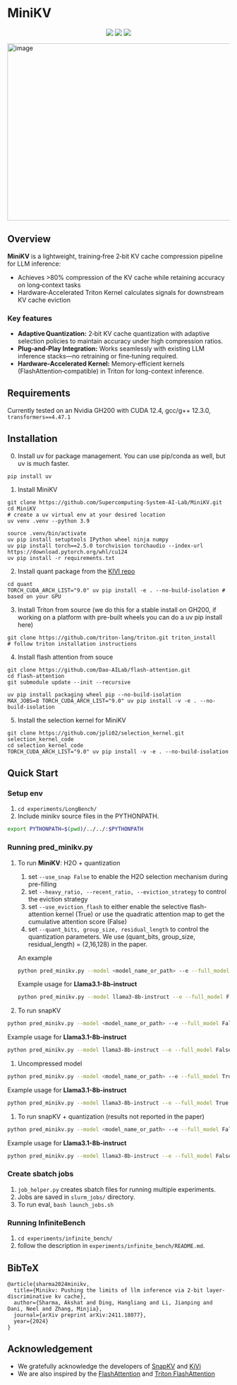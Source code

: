 # MiniKV


<p align="center">
<a href="https://2025.aclweb.org/"><img src="https://img.shields.io/badge/ACL-2025-FF6600.svg"></a>
<a href="https://arxiv.org/pdf/2411.18077"><img src="https://img.shields.io/badge/Arxiv-2411.18077-B31B1B.svg"></a>
<a href="https://supercomputing-system-ai-lab.github.io/projects/minikv/"><img src="https://img.shields.io/badge/Project-Page-048C3D"></a>
</p>
<img width="700" height="401" alt="image" src="https://github.com/user-attachments/assets/fbc2dc1b-ca74-42e6-a0bd-98078b40ff81" />

## Overview
**MiniKV** is a lightweight, training‑free 2‑bit KV cache compression pipeline for LLM inference:
- Achieves >80% compression of the KV cache while retaining accuracy on long‑context tasks
- Hardware‑Accelerated Triton Kernel calculates signals for downstream KV cache eviction

### Key features
-   **Adaptive Quantization:** 2‑bit KV cache quantization with adaptive selection policies to maintain accuracy under high compression ratios.
-   **Plug‑and‑Play Integration:** Works seamlessly with existing LLM inference stacks—no retraining or fine‑tuning required.
-   **Hardware‑Accelerated Kernel:** Memory‑efficient kernels (FlashAttention‑compatible) in Triton for long-context inference.
  
## Requirements
Currently tested on an Nvidia GH200 with CUDA 12.4, gcc/g++ 12.3.0, `transformers==4.47.1`

## Installation
0. Install uv for package management. You can use pip/conda as well, but uv is much faster.
```
pip install uv
```

1. Install MiniKV
```
git clone https://github.com/Supercomputing-System-AI-Lab/MiniKV.git
cd MiniKV
# create a uv virtual env at your desired location
uv venv .venv --python 3.9

source .venv/bin/activate
uv pip install setuptools IPython wheel ninja numpy
uv pip install torch==2.5.0 torchvision torchaudio --index-url https://download.pytorch.org/whl/cu124
uv pip install -r requirements.txt
```

2. Install quant package from the [KIVI repo](https://github.com/jy-yuan/KIVI/tree/main/quant)
```
cd quant
TORCH_CUDA_ARCH_LIST="9.0" uv pip install -e . --no-build-isolation # based on your GPU
```

3. Install Triton from source (we do this for a stable install on GH200, if working on a platform with pre-built wheels you can do a uv pip install here)
```
git clone https://github.com/triton-lang/triton.git triton_install
# follow triton installation instructions
```

4. Install flash attention from souce
```
git clone https://github.com/Dao-AILab/flash-attention.git
cd flash-attention
git submodule update --init --recursive

uv pip install packaging wheel pip --no-build-isolation
MAX_JOBS=8 TORCH_CUDA_ARCH_LIST="9.0" uv pip install -v -e . --no-build-isolation
```

5. Install the selection kernel for MiniKV
```
git clone https://github.com/jpli02/selection_kernel.git selection_kernel_code
cd selection_kernel_code
TORCH_CUDA_ARCH_LIST="9.0" uv pip install -v -e . --no-build-isolation
```

## Quick Start
### Setup env
1. `cd experiments/LongBench/`
2. Include minikv source files in the PYTHONPATH.
```bash
export PYTHONPATH=$(pwd)/../../:$PYTHONPATH
```

### Running pred_minikv.py
1. To run **MiniKV**: H2O + quantization
   1. set `--use_snap False` to enable the H2O selection mechanism during pre-filling
   2. set `--heavy_ratio, --recent_ratio, --eviction_strategy` to control the eviction strategy
   3. set `--use_eviction_flash` to either enable the selective flash-attention kernel (True) or use the quadratic attention map to get the cumulative attention score (False)
   4. set `--quant_bits, group_size, residual_length` to control the quantization parameters. We use (quant_bits, group_size, residual_length) = (2,16,128) in the paper.

   An example
    ```bash
    python pred_minikv.py --model <model_name_or_path> --e --full_model False --use_snap False --heavy_ratio 0.25 --recent_ratio 0.25 --eviction_strategy uniform/pyramid --use_eviction_flash False/True --quant_bits 2 --group_size 16 --residual_length 128
    ```
    
    Example usage for **Llama3.1-8b-instruct**
    ```bash
    python pred_minikv.py --model llama3-8b-instruct --e --full_model False --use_snap False --heavy_ratio 0.2655 --recent_ratio 0.2655 --eviction_strategy uniform --use_eviction_flash False --quant_bits 2 --group_size 16 --residual_length 128
    ```

2. To run snapKV
```bash
python pred_minikv.py --model <model_name_or_path> --e --full_model False --use_snap True --prompt_sparsity_ratio 0.4 --quant_bits 16
```

Example usage for **Llama3.1-8b-instruct**
```bash
python pred_minikv.py --model llama3-8b-instruct --e --full_model False --use_snap True --prompt_sparsity_ratio 0.4 --quant_bits 16
```

1. Uncompressed model
```bash
python pred_minikv.py --model <model_name_or_path> --e --full_model True
```

Example usage for **Llama3.1-8b-instruct**
```bash
python pred_minikv.py --model llama3-8b-instruct --e --full_model True
```


1. To run snapKV + quantization (results not reported in the paper)
```bash
python pred_minikv.py --model <model_name_or_path> --e --full_model False --use_snap True --prompt_sparsity_ratio 0.4 --eviction_strategy uniform/pyramid --quant_bits 2 --group_size 16 --residual_length 128
```

Example usage for **Llama3.1-8b-instruct**
```bash
python pred_minikv.py --model llama3-8b-instruct --e --full_model False --use_snap True --prompt_sparsity_ratio 0.4 --eviction_strategy uniform --quant_bits 2 --group_size 16 --residual_length 128
```

### Create sbatch jobs
1. `job_helper.py` creates sbatch files for running multiple experiments.
2. Jobs are saved in `slurm_jobs/` directory.
3. To run eval, ```bash launch_jobs.sh```

### Running InfiniteBench

1. `cd experiments/infinite_bench/`
2. follow the description in `experiments/infinite_bench/README.md`.

## BibTeX
```
@article{sharma2024minikv,
  title={Minikv: Pushing the limits of llm inference via 2-bit layer-discriminative kv cache},
  author={Sharma, Akshat and Ding, Hangliang and Li, Jianping and Dani, Neel and Zhang, Minjia},
  journal={arXiv preprint arXiv:2411.18077},
  year={2024}
}
```

## Acknowledgement

-   We gratefully acknowledge the developers of [SnapKV](https://github.com/FasterDecoding/SnapKV) and [KiVi](https://github.com/jy-yuan/KIVI/tree/main)
-   We are also inspired by the [FlashAttention](https://github.com/Dao-AILab/flash-attention) and [Triton FlashAttention](https://triton-lang.org/main/getting-started/tutorials/06-fused-attention.html)
